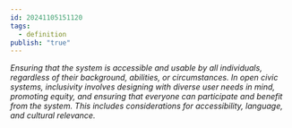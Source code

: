 ```yaml
---
id: 20241105151120
tags:
  - definition
publish: "true"
---
```

*Ensuring that the system is accessible and usable by all individuals, regardless of their background, abilities, or circumstances. In open civic systems, inclusivity involves designing with diverse user needs in mind, promoting equity, and ensuring that everyone can participate and benefit from the system. This includes considerations for accessibility, language, and cultural relevance.*